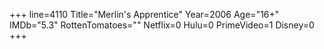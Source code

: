 +++
line=4110
Title="Merlin's Apprentice"
Year=2006
Age="16+"
IMDb="5.3"
RottenTomatoes=""
Netflix=0
Hulu=0
PrimeVideo=1
Disney=0
+++

